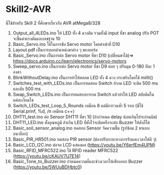 # Skill2-AVR
นี่ใช้สำหรับ Skill 2 ที่ศึกษาเกี่ยวกับ AVR atMega8/328


1. Output_all_4LEDs.ino  ให้ LED ทั้ง 4 ดวงติด รวมทั้งมี input ที่ขา analog ปรับ POT จะขึ้นค่าแรงดันและเลขฐาน 10
2. Basic_Servo.ino ใช้ในการขับ Servo motor โดยต่าเข้าที่ D10 
3. Layout.pdf เป็นการบอกตำแหน่งขาต่าง ๆ ของบอร์ด
4. Basic_Servo.ino เป็นการต่อ Servo motor ที่ขา D10 (เปลี่ยนขาได้)=> https://docs.arduino.cc/learn/electronics/servo-motors
5. Sweep_servo.ino เป็นการต่อ Servo motor ที่ขา D9 ค่อย ๆ ปรับมุม 0-180 ทีละ 1 องศา
6. BlinkWithoutDelay.ino เป็นการทำให้หลอด LED ทั้ง 4 ดวง กระพริบโดยใช้ miilli()
7. Switches_test_with_LEDs.ino เป็นการทดสอบ Switch ถ้ากด LED จะติด 500 ms และดับ 500 ms
8. Swap_Switch_LEDs.ino เป็นการทดสอบการกด Switch แล้วทำให้ LED สลับติดในแต่ละเงื่อนไข
9. Switch_LEDs_test_Loop_5_Rounds เหมือน 8 แต่มีการวนซ้ำ 5 รอบ (มีใช้ Serial.prinf, %d, /n เหมือน c++)
10. DHT11_test.ino ต่อ Sensor DHT11 ที่ขา 10 (ถ้ากำหนด delay น้อยเกินไปจะอ่านผิด)
11. DHT11_LED.ino ตั้งอุณหภูมิ ถ้าเกิน LED ที่ตั้งไว้จะติดหรือจะต่อ Buzzer ให้ดังก็ได้
12. Basic_soil_sensor_analog.ino ทดสอบ Sensor วัดความชื้น (รูปซ้อม 2 ขาแบบอนาล็อก)
13. Basic_PIR_HR501.ino ทดสอบ PIR sensor (ต้องปรับระยะทางการรับและเวลาให้ดี ๆ)
14. Basic_LCD_I2C.ino ต่อจอ LCD แสดงผล (https://youtu.be/Y6erfEm4UPM)
15. Basic_RFID_MFRC522.ino ใช้ RFID reader MFRC522 (https://youtu.be/cKAUV7U7E14)
16. Basic_Tone_to_Buzzer.ino กำหนดความถี่และช่วงเวลาให้เสียงออก Buzzer (https://youtu.be/5WUuBDHbtc0)
